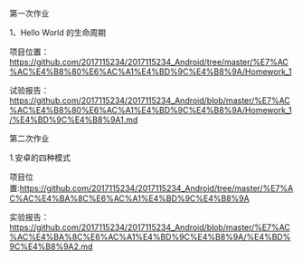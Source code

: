 第一次作业

1、Hello World 的生命周期

项目位置：https://github.com/2017115234/2017115234_Android/tree/master/%E7%AC%AC%E4%B8%80%E6%AC%A1%E4%BD%9C%E4%B8%9A/Homework_1

试验报告：https://github.com/2017115234/2017115234_Android/blob/master/%E7%AC%AC%E4%B8%80%E6%AC%A1%E4%BD%9C%E4%B8%9A/Homework_1/%E4%BD%9C%E4%B8%9A1.md


第二次作业

1.安卓的四种模式

项目位置:https://github.com/2017115234/2017115234_Android/tree/master/%E7%AC%AC%E4%BA%8C%E6%AC%A1%E4%BD%9C%E4%B8%9A

实验报告：https://github.com/2017115234/2017115234_Android/blob/master/%E7%AC%AC%E4%BA%8C%E6%AC%A1%E4%BD%9C%E4%B8%9A/%E4%BD%9C%E4%B8%9A2.md


